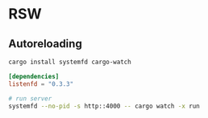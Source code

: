 # RSW

## Autoreloading

```bash
cargo install systemfd cargo-watch
```

```toml
[dependencies]
listenfd = "0.3.3"
```

```bash
# run server
systemfd --no-pid -s http::4000 -- cargo watch -x run
```
